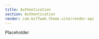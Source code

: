 ```yaml
---
title: Authentication
section: Authentication
render: com.biffweb.theme.site/render-api
---
```


Placeholder
